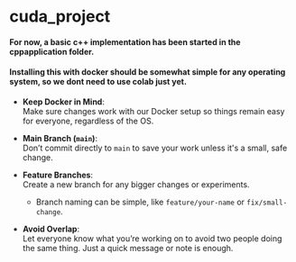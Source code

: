 # cuda_project
#### For now, a basic c++ implementation has been started in the cppapplication folder.
#### Installing this with docker should be somewhat simple for any operating system, so we dont need to use colab just yet.

- **Keep Docker in Mind**:  
  Make sure changes work with our Docker setup so things remain easy for everyone, regardless of the OS.
  
- **Main Branch (`main`)**:  
  Don’t commit directly to `main` to save your work unless it's a small, safe change.
  
- **Feature Branches**:  
  Create a new branch for any bigger changes or experiments. 
  - Branch naming can be simple, like `feature/your-name` or `fix/small-change`.

- **Avoid Overlap**:  
  Let everyone know what you’re working on to avoid two people doing the same thing. Just a quick message or note is enough.
